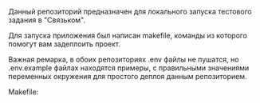 Данный репозиторий предназначен для локального запуска тестового задания в "Связьком".

Для запуска приложения был написан makefile, команды из которого помогут вам задеплоить проект.

Важная ремарка, в обоих репозиториях .env файлы не пушатся, но .env.example файлах находятся примеры, с правильными значениями переменных окружения для простого деплоя данным репозиторием.

Makefile:
